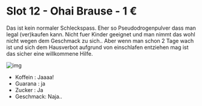 [img]:https://github.com/zerocity/metalabAutomat/raw/master/12/1.jpg

# Slot 12 - Ohai Brause - 1 &euro;

Das ist kein normaler Schleckspass. Eher so Pseudodrogenpulver dass man legal (ver)kaufen kann. Nicht fuer Kinder geeignet und man nimmt das wohl nicht wegen dem Geschmack zu sich.. Aber wenn man schon 2 Tage wach ist und sich dem Hausverbot aufgrund von einschlafen entziehen mag ist das sicher eine willkommene Hilfe.

![img]

+ Koffein : Jaaaa!
+ Guarana : ja
+ Zucker : Ja
+ Geschmack: Naja..
